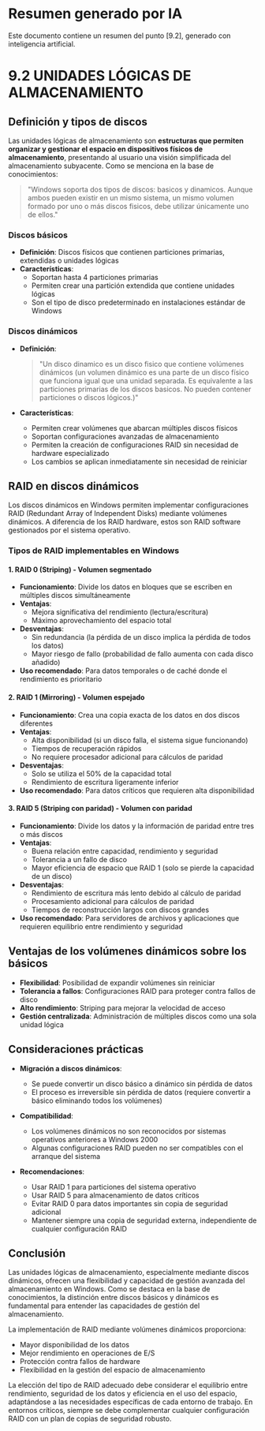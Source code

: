 # Resumen generado por IA

Este documento contiene un resumen del punto [9.2], generado con inteligencia artificial.

# 9.2 UNIDADES LÓGICAS DE ALMACENAMIENTO

## Definición y tipos de discos

Las unidades lógicas de almacenamiento son **estructuras que permiten organizar y gestionar el espacio en dispositivos físicos de almacenamiento**, presentando al usuario una visión simplificada del almacenamiento subyacente. Como se menciona en la base de conocimientos:

> "Windows soporta dos tipos de discos: basicos y dinamicos. Aunque ambos pueden existir en un mismo sistema, un mismo volumen formado por uno o más discos fisicos, debe utilizar únicamente uno de ellos."

### Discos básicos
- **Definición**: Discos físicos que contienen particiones primarias, extendidas o unidades lógicas
- **Características**:
  - Soportan hasta 4 particiones primarias
  - Permiten crear una partición extendida que contiene unidades lógicas
  - Son el tipo de disco predeterminado en instalaciones estándar de Windows

### Discos dinámicos
- **Definición**:
  > "Un disco dinamico es un disco fisico que contiene volúmenes dinámicos (un volumen dinámico es una parte de un disco físico que funciona igual que una unidad separada. Es equivalente a las particiones primarias de los discos basicos. No pueden contener particiones o discos lógicos.)"

- **Características**:
  - Permiten crear volúmenes que abarcan múltiples discos físicos
  - Soportan configuraciones avanzadas de almacenamiento
  - Permiten la creación de configuraciones RAID sin necesidad de hardware especializado
  - Los cambios se aplican inmediatamente sin necesidad de reiniciar

## RAID en discos dinámicos

Los discos dinámicos en Windows permiten implementar configuraciones RAID (Redundant Array of Independent Disks) mediante volúmenes dinámicos. A diferencia de los RAID hardware, estos son RAID software gestionados por el sistema operativo.

### Tipos de RAID implementables en Windows

#### 1. RAID 0 (Striping) - Volumen segmentado
- **Funcionamiento**: Divide los datos en bloques que se escriben en múltiples discos simultáneamente
- **Ventajas**:
  - Mejora significativa del rendimiento (lectura/escritura)
  - Máximo aprovechamiento del espacio total
- **Desventajas**:
  - Sin redundancia (la pérdida de un disco implica la pérdida de todos los datos)
  - Mayor riesgo de fallo (probabilidad de fallo aumenta con cada disco añadido)
- **Uso recomendado**: Para datos temporales o de caché donde el rendimiento es prioritario

#### 2. RAID 1 (Mirroring) - Volumen espejado
- **Funcionamiento**: Crea una copia exacta de los datos en dos discos diferentes
- **Ventajas**:
  - Alta disponibilidad (si un disco falla, el sistema sigue funcionando)
  - Tiempos de recuperación rápidos
  - No requiere procesador adicional para cálculos de paridad
- **Desventajas**:
  - Solo se utiliza el 50% de la capacidad total
  - Rendimiento de escritura ligeramente inferior
- **Uso recomendado**: Para datos críticos que requieren alta disponibilidad

#### 3. RAID 5 (Striping con paridad) - Volumen con paridad
- **Funcionamiento**: Divide los datos y la información de paridad entre tres o más discos
- **Ventajas**:
  - Buena relación entre capacidad, rendimiento y seguridad
  - Tolerancia a un fallo de disco
  - Mayor eficiencia de espacio que RAID 1 (solo se pierde la capacidad de un disco)
- **Desventajas**:
  - Rendimiento de escritura más lento debido al cálculo de paridad
  - Procesamiento adicional para cálculos de paridad
  - Tiempos de reconstrucción largos con discos grandes
- **Uso recomendado**: Para servidores de archivos y aplicaciones que requieren equilibrio entre rendimiento y seguridad

## Ventajas de los volúmenes dinámicos sobre los básicos

- **Flexibilidad**: Posibilidad de expandir volúmenes sin reiniciar
- **Tolerancia a fallos**: Configuraciones RAID para proteger contra fallos de disco
- **Alto rendimiento**: Striping para mejorar la velocidad de acceso
- **Gestión centralizada**: Administración de múltiples discos como una sola unidad lógica

## Consideraciones prácticas

- **Migración a discos dinámicos**: 
  - Se puede convertir un disco básico a dinámico sin pérdida de datos
  - El proceso es irreversible sin pérdida de datos (requiere convertir a básico eliminando todos los volúmenes)

- **Compatibilidad**:
  - Los volúmenes dinámicos no son reconocidos por sistemas operativos anteriores a Windows 2000
  - Algunas configuraciones RAID pueden no ser compatibles con el arranque del sistema

- **Recomendaciones**:
  - Usar RAID 1 para particiones del sistema operativo
  - Usar RAID 5 para almacenamiento de datos críticos
  - Evitar RAID 0 para datos importantes sin copia de seguridad adicional
  - Mantener siempre una copia de seguridad externa, independiente de cualquier configuración RAID

## Conclusión

Las unidades lógicas de almacenamiento, especialmente mediante discos dinámicos, ofrecen una flexibilidad y capacidad de gestión avanzada del almacenamiento en Windows. Como se destaca en la base de conocimientos, la distinción entre discos básicos y dinámicos es fundamental para entender las capacidades de gestión del almacenamiento.

La implementación de RAID mediante volúmenes dinámicos proporciona:
- Mayor disponibilidad de los datos
- Mejor rendimiento en operaciones de E/S
- Protección contra fallos de hardware
- Flexibilidad en la gestión del espacio de almacenamiento

La elección del tipo de RAID adecuado debe considerar el equilibrio entre rendimiento, seguridad de los datos y eficiencia en el uso del espacio, adaptándose a las necesidades específicas de cada entorno de trabajo. En entornos críticos, siempre se debe complementar cualquier configuración RAID con un plan de copias de seguridad robusto.

